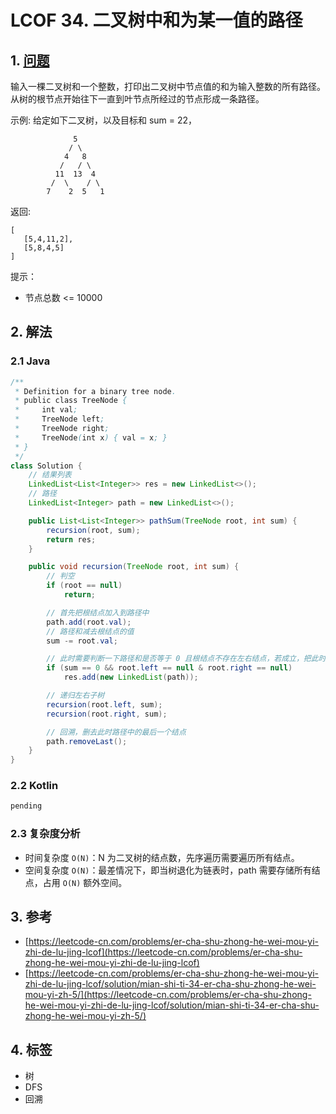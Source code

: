 # LCOF 34. 二叉树中和为某一值的路径

## 1. [问题](https://leetcode-cn.com/problems/er-cha-shu-zhong-he-wei-mou-yi-zhi-de-lu-jing-lcof)

输入一棵二叉树和一个整数，打印出二叉树中节点值的和为输入整数的所有路径。从树的根节点开始往下一直到叶节点所经过的节点形成一条路径。

示例: 给定如下二叉树，以及目标和 sum = 22，

```text
              5
             / \
            4   8
           /   / \
          11  13  4
         /  \    / \
        7    2  5   1
```

返回:

```text
[
   [5,4,11,2],
   [5,8,4,5]
]
```

提示：

* 节点总数 &lt;= 10000

## 2. 解法

### 2.1 Java

```java
/**
 * Definition for a binary tree node.
 * public class TreeNode {
 *     int val;
 *     TreeNode left;
 *     TreeNode right;
 *     TreeNode(int x) { val = x; }
 * }
 */
class Solution {
    // 结果列表
    LinkedList<List<Integer>> res = new LinkedList<>();
    // 路径
    LinkedList<Integer> path = new LinkedList<>();

    public List<List<Integer>> pathSum(TreeNode root, int sum) {
        recursion(root, sum);
        return res;
    }

    public void recursion(TreeNode root, int sum) {
        // 判空
        if (root == null)
            return;

        // 首先把根结点加入到路径中
        path.add(root.val);
        // 路径和减去根结点的值
        sum -= root.val;

        // 此时需要判断一下路径和是否等于 0 且根结点不存在左右结点，若成立，把此时的路径添加到结果中
        if (sum == 0 && root.left == null & root.right == null)
            res.add(new LinkedList(path));

        // 递归左右子树
        recursion(root.left, sum);
        recursion(root.right, sum);

        // 回溯，删去此时路径中的最后一个结点
        path.removeLast();
    }
}
```

### 2.2 Kotlin

```kotlin
pending
```

### 2.3 复杂度分析

* 时间复杂度 `O(N)`：N 为二叉树的结点数，先序遍历需要遍历所有结点。
* 空间复杂度 `O(N)`：最差情况下，即当树退化为链表时，path 需要存储所有结点，占用 `O(N)` 额外空间。

## 3. 参考

* [https://leetcode-cn.com/problems/er-cha-shu-zhong-he-wei-mou-yi-zhi-de-lu-jing-lcof](https://leetcode-cn.com/problems/er-cha-shu-zhong-he-wei-mou-yi-zhi-de-lu-jing-lcof)
* [https://leetcode-cn.com/problems/er-cha-shu-zhong-he-wei-mou-yi-zhi-de-lu-jing-lcof/solution/mian-shi-ti-34-er-cha-shu-zhong-he-wei-mou-yi-zh-5/](https://leetcode-cn.com/problems/er-cha-shu-zhong-he-wei-mou-yi-zhi-de-lu-jing-lcof/solution/mian-shi-ti-34-er-cha-shu-zhong-he-wei-mou-yi-zh-5/)

## 4. 标签

* 树
* DFS
* 回溯


